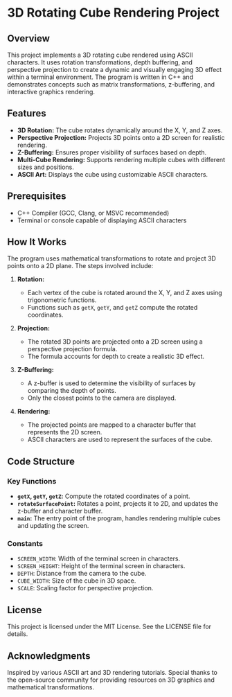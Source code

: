 # 3D Rotating Cube Rendering Project

## Overview
This project implements a 3D rotating cube rendered using ASCII characters. It uses rotation transformations, depth buffering, and perspective projection to create a dynamic and visually engaging 3D effect within a terminal environment. The program is written in C++ and demonstrates concepts such as matrix transformations, z-buffering, and interactive graphics rendering.

## Features
- **3D Rotation:** The cube rotates dynamically around the X, Y, and Z axes.
- **Perspective Projection:** Projects 3D points onto a 2D screen for realistic rendering.
- **Z-Buffering:** Ensures proper visibility of surfaces based on depth.
- **Multi-Cube Rendering:** Supports rendering multiple cubes with different sizes and positions.
- **ASCII Art:** Displays the cube using customizable ASCII characters.

## Prerequisites
- C++ Compiler (GCC, Clang, or MSVC recommended)
- Terminal or console capable of displaying ASCII characters

## How It Works
The program uses mathematical transformations to rotate and project 3D points onto a 2D plane. The steps involved include:

1. **Rotation:**
   - Each vertex of the cube is rotated around the X, Y, and Z axes using trigonometric functions.
   - Functions such as `getX`, `getY`, and `getZ` compute the rotated coordinates.

2. **Projection:**
   - The rotated 3D points are projected onto a 2D screen using a perspective projection formula.
   - The formula accounts for depth to create a realistic 3D effect.

3. **Z-Buffering:**
   - A z-buffer is used to determine the visibility of surfaces by comparing the depth of points.
   - Only the closest points to the camera are displayed.

4. **Rendering:**
   - The projected points are mapped to a character buffer that represents the 2D screen.
   - ASCII characters are used to represent the surfaces of the cube.

## Code Structure
### Key Functions
- **`getX`, `getY`, `getZ`:** Compute the rotated coordinates of a point.
- **`rotateSurfacePoint`:** Rotates a point, projects it to 2D, and updates the z-buffer and character buffer.
- **`main`:** The entry point of the program, handles rendering multiple cubes and updating the screen.

### Constants
- `SCREEN_WIDTH`: Width of the terminal screen in characters.
- `SCREEN_HEIGHT`: Height of the terminal screen in characters.
- `DEPTH`: Distance from the camera to the cube.
- `CUBE_WIDTH`: Size of the cube in 3D space.
- `SCALE`: Scaling factor for perspective projection.

## License
This project is licensed under the MIT License. See the LICENSE file for details.

## Acknowledgments
Inspired by various ASCII art and 3D rendering tutorials. Special thanks to the open-source community for providing resources on 3D graphics and mathematical transformations.
